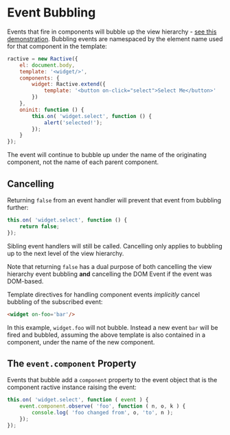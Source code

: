 # Event Bubbling


Events that fire in components will bubble up the view hierarchy - [see this demonstration](http://jsfiddle.net/rich_harris/cdvehp1t/). Bubbling events are namespaced by the element name used for that component in the template:

```js
ractive = new Ractive({
    el: document.body,
    template: '<widget/>',
    components: {
        widget: Ractive.extend({
            template: '<button on-click="select">Select Me</button>'
        })
    },
    oninit: function () {
	    this.on( 'widget.select', function () {
	    	alert('selected!');
		});
	}
});
```
The event will continue to bubble up under the name of the originating component, not the name of each parent component.

## Cancelling

Returning `false` from an event handler will prevent that event from bubbling further:

```js
this.on( 'widget.select', function () {
    return false;
});

```

Sibling event handlers will still be called. Cancelling only applies to bubbling up to the next level of the view hierarchy.

Note that returning `false` has a dual purpose of both cancelling the view hierarchy event bubbling __and__ cancelling the DOM Event if the event was DOM-based.

Template directives for handling component events _implicitly_ cancel bubbling of the subscribed event:

```html
<widget on-foo='bar'/>
```
In this example, `widget.foo` will not bubble. Instead a new event `bar` will be fired and bubbled, assuming the above template is also contained in a component, under the name of the new component.

## The `event.component` Property

Events that bubble add a `component` property to the event object that is the component ractive instance raising the event:

```js
this.on( 'widget.select', function ( event ) {
    event.component.observe( 'foo', function ( n, o, k ) {
        console.log( 'foo changed from', o, 'to', n );
    });
});

```
